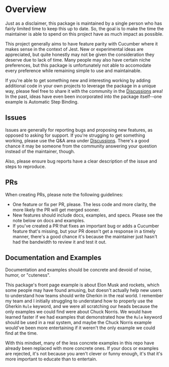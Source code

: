 # Overview

Just as a disclaimer, this package is maintained by a single person who has fairly limited time to keep this up to date. So, the goal is to make the time the maintainer is able to spend on this project have as much impact as possible.

This project generally aims to have feature parity with Cucumber where it makes sense in the context of Jest. New or experimental ideas are appreciated, but quite honestly may not be given the consideration they deserve due to lack of time. Many people may also have certain niche preferences, but this package is unfortunately not able to accomodate every preference while remaining simple to use and maintainable.

If you're able to get something new and interesting working by adding additional code in your own projects to leverage the package in a unique way, please feel free to share it with the community in the [Discussions](https://github.com/bencompton/jest-cucumber/discussions) area! In the past, ideas have even been incorporated into the package itself--one example is Automatic Step Binding.

## Issues

Issues are generally for reporting bugs and proposing new features, as opposed to asking for support. If you're strugging to get something working, please use the Q&A area under [Discussions](https://github.com/bencompton/jest-cucumber/discussions). There's a good chance it may be someone from the community answering your question instead of the maintainer, though.

Also, please ensure bug reports have a clear description of the issue and steps to reproduce.

## PRs

When creating PRs, please note the following guidelines:

* One feature or fix per PR, please. The less code and more clarity, the more likely the PR will get merged sooner.
* New features should include docs, examples, and specs. Please see the note below on docs and examples.
* If you've created a PR that fixes an important bug or adds a Cucumber feature that's missing, but your PR doesn't get a response in a timely manner, there's a good chance it's because the maintainer just hasn't had the bandwidth to review it and test it out.

## Documentation and Examples

Documentation and examples should be concrete and devoid of noise, humor, or "cuteness".

This package's front page example is about Elon Musk and rockets, which some people may have found amusing, but doesn't actually help new users to understand how teams should write Gherkin in the real world. I remember my team and I initially struggling to understand how to properly use the Gherkin `Rule` keyword, and we were all scratching our heads because the only examples we could find were about Chuck Norris. We would have learned faster if we had examples that demonstrated how the `Rule` keyword should be used in a real system, and maybe the Chuck Norris example would've been more entertaining if it weren't the only example we could find at the time.

With this mindset, many of the less concrete examples in this repo have already been replaced with more concrete ones. If your docs or examples are rejected, it's not because you aren't clever or funny enough, it's that it's more important to educate than to entertain.
